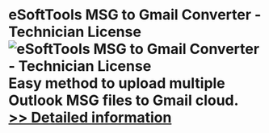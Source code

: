 # eSoftTools MSG to Gmail Converter - Technician License<br />![eSoftTools MSG to Gmail Converter - Technician License](https://mycommerce.akamaized.net/api/pimages/P300974666/BIG/300974666.PNG)<br />Easy method to upload multiple Outlook MSG files to Gmail cloud.<br />[>> Detailed information](https://secure.shareit.com/shareit/product.html?productid=300974666&affiliateid=200057808)